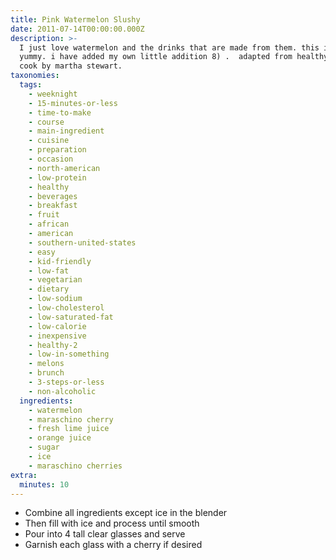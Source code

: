 ```yaml
---
title: Pink Watermelon Slushy
date: 2011-07-14T00:00:00.000Z
description: >-
  I just love watermelon and the drinks that are made from them. this is so
  yummy. i have added my own little addition 8) .  adapted from healthy quick
  cook by martha stewart.
taxonomies:
  tags:
    - weeknight
    - 15-minutes-or-less
    - time-to-make
    - course
    - main-ingredient
    - cuisine
    - preparation
    - occasion
    - north-american
    - low-protein
    - healthy
    - beverages
    - breakfast
    - fruit
    - african
    - american
    - southern-united-states
    - easy
    - kid-friendly
    - low-fat
    - vegetarian
    - dietary
    - low-sodium
    - low-cholesterol
    - low-saturated-fat
    - low-calorie
    - inexpensive
    - healthy-2
    - low-in-something
    - melons
    - brunch
    - 3-steps-or-less
    - non-alcoholic
  ingredients:
    - watermelon
    - maraschino cherry
    - fresh lime juice
    - orange juice
    - sugar
    - ice
    - maraschino cherries
extra:
  minutes: 10
---
```

 - Combine all ingredients except ice in the blender
 - Then fill with ice and process until smooth
 - Pour into 4 tall clear glasses and serve
 - Garnish each glass with a cherry if desired
